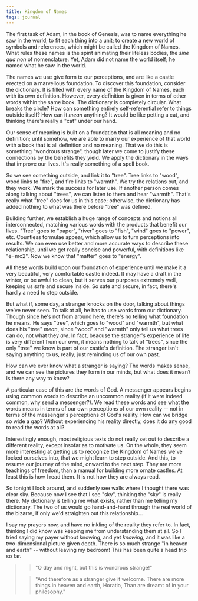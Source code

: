 ```yaml
---
title: Kingdom of Names
tags: journal
---
```


The first task of Adam, in the book of Genesis, was to name everything
he saw in the world; to fit each thing into a unit; to create a new
world of symbols and references, which might be called the Kingdom of
Names.  What rules these names is the spirit animating their lifeless
bodies, the *sine qua non* of nomenclature.  Yet, Adam did not name the
world itself; he named what he saw in the world.

The names we use give form to our perceptions, and are like a castle
erected on a marvellous foundation.  To discover this foundation,
consider the dictionary.  It is filled with every name of the Kingdom of
Names, each with its own definition.  However, every definition is given
in terms of other words within the same book.  The dictionary is
completely circular.  What breaks the circle?  How can something
entirely self-referential refer to things outside itself?  How can it
*mean* anything?  It would be like petting a cat, and thinking there's
really a "cat" under our hand.

Our sense of meaning is built on a foundation that is all meaning and no
definition; until somehow, we are able to marry our experience of that
world with a book that is all definition and no meaning.  That we do
this is something "wondrous strange", though later we come to justify
these connections by the benefits they yield.  We apply the dictionary
in the ways that improve our lives.  It's really something of a spell
book.

So we see something outside, and link it to "tree".  Tree links to
"wood", wood links to "fire", and fire links to "warmth".  We try the
relations out, and they work.  We mark the success for later use.  If
another person comes along talking about "trees", we can listen to them
and hear "warmth".  That's really what "tree" does for us in this case;
otherwise, the dictionary has added nothing to what was there before
"tree" was defined.

Building further, we establish a huge range of concepts and notions all
interconnected, matching various words with the products that benefit
our lives.  "Tree" goes to "paper", "river" goes to "fish", "wind" goes
to "power", etc.  Countless formulae appear, which allow us to turn
perceptions into results.  We can even use better and more accurate ways
to describe these relationship, until we get really concise and
powerful, with definitions like "e=mc2".  Now we know that "matter" goes
to "energy".

All these words build upon our foundation of experience until we make it
a very beautiful, very comfortable castle indeed.  It may have a draft
in the winter, or be awful to clean, but it serves our purposes
extremely well, keeping us safe and secure inside.  So safe and secure,
in fact, there's hardly a need to step outside.

But what if, some day, a stranger knocks on the door, talking about
things we've never seen.  To talk at all, he has to use words from our
dictionary.  Though since he's not from around here, there's no telling
what foundation he means.  He says "tree", which goes to "wood" and
"warmth", but what does his "tree" *mean*, since "wood" and "warmth" only
tell us what trees can do, not what they *are*.  In fact, beacuse the
stranger's experience of life is very different from our own, it means
nothing to talk of "trees", since the only "tree" we know is part of our
castle's definition.  The stranger isn't saying anything to us, really;
just reminding us of our own past.

How can we ever know what a stranger is saying?  The words makes sense,
and we can see the pictures they form in our minds, but what does it
mean?  Is there any way to know?

A particular case of this are the words of God.  A messenger appears
begins using common words to describe an uncommon reality (if it were
indeed common, why send a messenger?).  We read these words and see what
the words means in terms of our own perceptions of our own reality --
not in terms of the messenger's perceptions of God's reality.  How can
we bridge so wide a gap?  Without experiencing his reality directly,
does it do any good to read the words at all?

Interestingly enough, most religious texts do not really set out to
describe a different reality, except insofar as to motivate us.  On the
whole, they seem more interesting at getting us to recognize the Kingdom
of Names we've locked ourselves into, that we might learn to step
outside.  And this, to resume our journey of the mind, onward to the
next step.  They are more teachings of freedom, than a manual for
building more ornate castles.  At least this is how I read them.  It is
not how they are always read.

So tonight I look around, and suddenly see walls where I thought there
was clear sky.  Because now I see that I see "sky", thinking the "sky"
is really there.  My dictionary is telling me what exists, rather than
me telling my dictionary.  The two of us would go hand-and-hand through
the real world of the bizarre, if only we'd straighten out this
relationship...

I say my prayers now, and have no inkling of the reality they refer to.
In fact, thinking I did know was keeping me from understanding them at
all.  So I tried saying my payer without knowing, and yet *knowing*, and
it was like a two-dimensional picture given depth.  There is so much
strange "in heaven and earth" -- without leaving my bedroom!  This has
been quite a head trip so far.

> > "O day and night, but this is wondrous strange!"
>
> > "And therefore as a stranger give it welcome.
>     There are more things in heaven and earth, Horatio,
>     Than are dreamt of in your philosophy."


